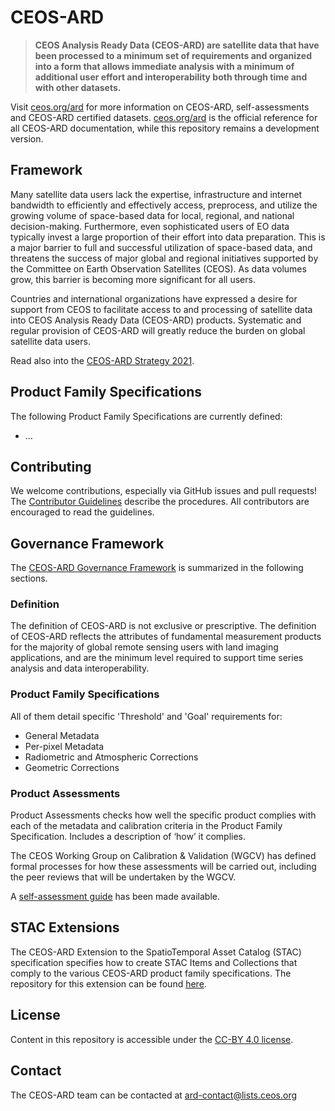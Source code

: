 # CEOS-ARD

> **CEOS Analysis Ready Data (CEOS-ARD) are satellite data that have been processed to a minimum set of requirements and organized into a form that allows immediate analysis with a minimum of additional user effort and interoperability both through time and with other datasets.**

Visit [ceos.org/ard](https://ceos.org/ard) for more information on CEOS-ARD, self-assessments and CEOS-ARD certified datasets.
[ceos.org/ard](https://ceos.org/ard) is the official reference for all CEOS-ARD documentation, while this repository remains a development version.

## Framework

Many satellite data users lack the expertise, infrastructure and internet bandwidth to efficiently and effectively access, preprocess, and utilize the growing volume of space-based data for local, regional, and national decision-making. Furthermore, even sophisticated users of EO data typically invest a large proportion of their effort into data preparation. This is a major barrier to full and successful utilization of space-based data, and threatens the success of major global and regional initiatives supported by the Committee on Earth Observation Satellites (CEOS). As data volumes grow, this barrier is becoming more significant for all users.

Countries and international organizations have expressed a desire for support from CEOS to facilitate access to and processing of satellite data into CEOS Analysis Ready Data (CEOS-ARD) products. Systematic and regular provision of CEOS-ARD will greatly reduce the burden on global satellite data users.

Read also into the [CEOS-ARD Strategy 2021](./CEOS-ARD%20Strategy%202021.pdf).

## Product Family Specifications

The following Product Family Specifications are currently defined:

- ...

## Contributing

We welcome contributions, especially via GitHub issues and pull requests!
The [Contributor Guidelines](CONTRIBUTING.md) describe the procedures.
All contributors are encouraged to read the guidelines.

## Governance Framework

The [CEOS-ARD Governance Framework](./CEOS-ARD%20Governance%20Framework%202021.pdf) is summarized in the following sections.

### Definition

The definition of CEOS-ARD is not exclusive or prescriptive. The definition of CEOS-ARD reflects the attributes of fundamental measurement products for the majority of global remote sensing users with land imaging applications, and are the minimum level required to support time series analysis and data interoperability.

### Product Family Specifications

All of them detail specific 'Threshold' and 'Goal' requirements for:

- General Metadata
- Per-pixel Metadata
- Radiometric and Atmospheric Corrections
- Geometric Corrections

### Product Assessments

Product Assessments checks how well the specific product complies with each of the metadata and calibration criteria in the Product Family Specification. Includes a description of ‘how’ it complies.

The CEOS Working Group on Calibration & Validation (WGCV) has defined formal processes for how these assessments will be carried out, including the peer reviews that will be undertaken by the WGCV.

A [self-assessment guide](./CEOS-ARD%20Self-Assessment%20Guide%202023.pdf) has been made available.

## STAC Extensions

The CEOS-ARD Extension to the SpatioTemporal Asset Catalog (STAC) specification specifies how to create STAC Items and Collections that comply to the various CEOS-ARD product family specifications. The repository for this extension can be found [here](https://github.com/stac-extensions/ceos-ard).

## License

Content in this repository is accessible under the [CC-BY 4.0 license](LICENSE).

## Contact

The CEOS-ARD team can be contacted at <ard-contact@lists.ceos.org>
